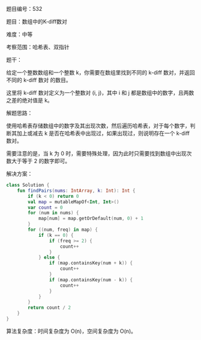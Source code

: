 题目编号：532

题目：数组中的K-diff数对

难度：中等

考察范围：哈希表、双指针

题干：

给定一个整数数组和一个整数 k，你需要在数组里找到不同的 k-diff 数对，并返回不同的 k-diff 数对 的数目。

这里将 k-diff 数对定义为一个整数对 (i, j)，其中 i 和 j 都是数组中的数字，且两数之差的绝对值是 k。

解题思路：

使用哈希表存储数组中的数字及其出现次数，然后遍历哈希表，对于每个数字，判断其加上或减去 k 是否在哈希表中出现过，如果出现过，则说明存在一个 k-diff 数对。

需要注意的是，当 k 为 0 时，需要特殊处理，因为此时只需要找到数组中出现次数大于等于 2 的数字即可。

解决方案：

```kotlin
class Solution {
    fun findPairs(nums: IntArray, k: Int): Int {
        if (k < 0) return 0
        val map = mutableMapOf<Int, Int>()
        var count = 0
        for (num in nums) {
            map[num] = map.getOrDefault(num, 0) + 1
        }
        for ((num, freq) in map) {
            if (k == 0) {
                if (freq >= 2) {
                    count++
                }
            } else {
                if (map.containsKey(num + k)) {
                    count++
                }
                if (map.containsKey(num - k)) {
                    count++
                }
            }
        }
        return count / 2
    }
}
```

算法复杂度：时间复杂度为 O(n)，空间复杂度为 O(n)。